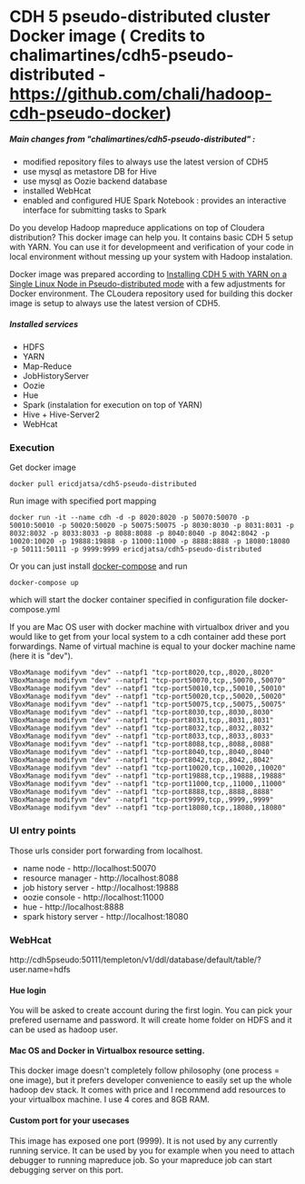 # CDH 5 pseudo-distributed cluster Docker image ( Credits to chalimartines/cdh5-pseudo-distributed - https://github.com/chali/hadoop-cdh-pseudo-docker)

##### Main changes from "chalimartines/cdh5-pseudo-distributed" : 
- modified repository files to always use the latest version of CDH5
- use mysql as metastore DB for Hive
- use mysql as Oozie backend database
- installed WebHcat
- enabled and configured HUE Spark Notebook : provides an interactive interface for submitting tasks to Spark

Do you develop Hadoop mapreduce applications on top of Cloudera distribution? This docker image can help you. It contains basic CDH 5 setup with YARN. You can use it for developmeent and verification of your code in local environment without messing up your system with Hadoop instalation.

Docker image was prepared according to [Installing CDH 5 with YARN on a Single Linux Node in Pseudo-distributed mode](http://www.cloudera.com/content/cloudera-content/cloudera-docs/CDH5/latest/CDH5-Quick-Start/cdh5qs_yarn_pseudo.html) with a few adjustments for Docker environment. 
The CLoudera repository used for building this docker image is setup to always use the latest version of CDH5.

##### Installed services
* HDFS
* YARN
* Map-Reduce
* JobHistoryServer
* Oozie
* Hue
* Spark (instalation for execution on top of YARN)
* Hive + Hive-Server2
* WebHcat

### Execution
Get docker image

    docker pull ericdjatsa/cdh5-pseudo-distributed

Run image with specified port mapping

    docker run -it --name cdh -d -p 8020:8020 -p 50070:50070 -p 50010:50010 -p 50020:50020 -p 50075:50075 -p 8030:8030 -p 8031:8031 -p 8032:8032 -p 8033:8033 -p 8088:8088 -p 8040:8040 -p 8042:8042 -p 10020:10020 -p 19888:19888 -p 11000:11000 -p 8888:8888 -p 18080:18080 -p 50111:50111 -p 9999:9999 ericdjatsa/cdh5-pseudo-distributed

 Or you can just install [docker-compose](https://docs.docker.com/compose/install/) and run 

    docker-compose up 

which will start the docker container specified in configuration file docker-compose.yml
  
If you are Mac OS user with docker machine with virtualbox driver and you would like to get from your local system to a cdh container add these port forwardings. Name of virtual machine is equal to your docker machine name (here it is "dev").

	VBoxManage modifyvm "dev" --natpf1 "tcp-port8020,tcp,,8020,,8020"
	VBoxManage modifyvm "dev" --natpf1 "tcp-port50070,tcp,,50070,,50070"
	VBoxManage modifyvm "dev" --natpf1 "tcp-port50010,tcp,,50010,,50010"
	VBoxManage modifyvm "dev" --natpf1 "tcp-port50020,tcp,,50020,,50020"
	VBoxManage modifyvm "dev" --natpf1 "tcp-port50075,tcp,,50075,,50075"
	VBoxManage modifyvm "dev" --natpf1 "tcp-port8030,tcp,,8030,,8030"
	VBoxManage modifyvm "dev" --natpf1 "tcp-port8031,tcp,,8031,,8031"
	VBoxManage modifyvm "dev" --natpf1 "tcp-port8032,tcp,,8032,,8032"
	VBoxManage modifyvm "dev" --natpf1 "tcp-port8033,tcp,,8033,,8033"
	VBoxManage modifyvm "dev" --natpf1 "tcp-port8088,tcp,,8088,,8088"
	VBoxManage modifyvm "dev" --natpf1 "tcp-port8040,tcp,,8040,,8040"
	VBoxManage modifyvm "dev" --natpf1 "tcp-port8042,tcp,,8042,,8042"
	VBoxManage modifyvm "dev" --natpf1 "tcp-port10020,tcp,,10020,,10020"
	VBoxManage modifyvm "dev" --natpf1 "tcp-port19888,tcp,,19888,,19888"
	VBoxManage modifyvm "dev" --natpf1 "tcp-port11000,tcp,,11000,,11000"
	VBoxManage modifyvm "dev" --natpf1 "tcp-port8888,tcp,,8888,,8888"
    VBoxManage modifyvm "dev" --natpf1 "tcp-port9999,tcp,,9999,,9999"
    VBoxManage modifyvm "dev" --natpf1 "tcp-port18080,tcp,,18080,,18080"

### UI entry points
Those urls consider port forwarding from localhost.
* name node - http://localhost:50070
* resource manager - http://localhost:8088
* job history server - http://localhost:19888
* oozie console - http://localhost:11000
* hue - http://localhost:8888
* spark history server - http://localhost:18080

### WebHcat
http://cdh5pseudo:50111/templeton/v1/ddl/database/default/table/?user.name=hdfs

#### Hue login
You will be asked to create account during the first login. You can pick your prefered username and password. It will create home folder on HDFS and it can be used as hadoop user.

#### Mac OS and Docker in Virtualbox resource setting.
This docker image doesn't completely follow  philosophy (one process = one image), but it prefers developer convenience to easily set up the whole hadoop dev stack. It comes with price and I recommend add resources to your virtualbox machine. I use 4 cores and 8GB RAM.

#### Custom port for your usecases
This image has exposed one port (9999). It is not used by any currently running service. It can be used by you for example when you need to attach debugger to running mapreduce job. So your mapreduce job can start debugging server on this port.
